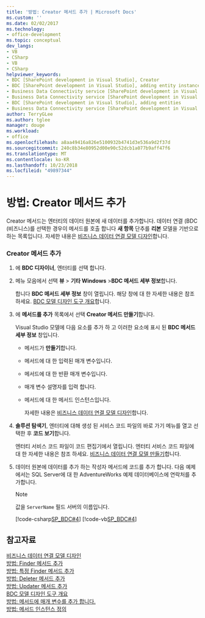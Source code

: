 ```yaml
---
title: '방법: Creator 메서드 추가 | Microsoft Docs'
ms.custom: ''
ms.date: 02/02/2017
ms.technology:
- office-development
ms.topic: conceptual
dev_langs:
- VB
- CSharp
- VB
- CSharp
helpviewer_keywords:
- BDC [SharePoint development in Visual Studio], Creator
- BDC [SharePoint development in Visual Studio], adding entity instances
- Business Data Connectivity service [SharePoint development in Visual Studio], adding entities
- Business Data Connectivity service [SharePoint development in Visual Studio], adding entity instances
- BDC [SharePoint development in Visual Studio], adding entities
- Business Data Connectivity service [SharePoint development in Visual Studio], Creator
author: TerryGLee
ms.author: tglee
manager: douge
ms.workload:
- office
ms.openlocfilehash: a8aa49416a826e5100932b4741d3e536a9d2f37d
ms.sourcegitcommit: 240c8b34e80952d00e90c52dcb1a077b9aff47f6
ms.translationtype: MT
ms.contentlocale: ko-KR
ms.lasthandoff: 10/23/2018
ms.locfileid: "49897344"
---
```

# <a name="how-to-add-a-creator-method"></a>방법: Creator 메서드 추가
  Creator 메서드는 엔터티의 데이터 원본에 새 데이터를 추가합니다. 데이터 연결 (BDC (비즈니스)를 선택한 경우이 메서드를 호출 합니다 **새 항목** 단추를 **리본** 모델을 기반으로 하는 목록입니다. 자세한 내용은 [비즈니스 데이터 연결 모델 디자인](../sharepoint/designing-a-business-data-connectivity-model.md)합니다.  
  
### <a name="to-add-a-creator-method"></a>Creator 메서드 추가  
  
1. 에 **BDC 디자이너**, 엔터티를 선택 합니다.  
  
2. 메뉴 모음에서 선택 **뷰** > **기타 Windows** >**BDC 메서드 세부 정보**합니다.  
  
    합니다 **BDC 메서드 세부 정보** 창이 열립니다. 해당 창에 대 한 자세한 내용은 참조 하세요. [BDC 모델 디자인 도구 개요](../sharepoint/bdc-model-design-tools-overview.md)합니다.  
  
3. 에 **메서드를 추가** 목록에서 선택 **Creator 메서드 만들기**합니다.  
  
    Visual Studio 모델에 다음 요소를 추가 하 고 이러한 요소에 표시 된 **BDC 메서드 세부 정보** 창입니다.  
  
   - 메서드가 **만들기**합니다.  
  
   - 메서드에 대 한 입력된 매개 변수입니다.  
  
   - 메서드에 대 한 반환 매개 변수입니다.  
  
   - 매개 변수 설명자를 입력 합니다.  
  
   - 메서드에 대 한 메서드 인스턴스입니다.  
  
     자세한 내용은 [비즈니스 데이터 연결 모델 디자인](../sharepoint/designing-a-business-data-connectivity-model.md)합니다.  
  
4. **솔루션 탐색기**, 엔터티에 대해 생성 된 서비스 코드 파일의 바로 가기 메뉴를 열고 선택한 후 **코드 보기**합니다.  
  
    엔터티 서비스 코드 파일이 코드 편집기에서 열립니다. 엔터티 서비스 코드 파일에 대 한 자세한 내용은 참조 하세요. [비즈니스 데이터 연결 모델 만들기](../sharepoint/creating-a-business-data-connectivity-model.md)합니다.  
  
5. 데이터 원본에 데이터를 추가 하는 작성자 메서드에 코드를 추가 합니다. 다음 예제에서는 SQL Server에 대 한 AdventureWorks 예제 데이터베이스에 연락처를 추가합니다.  
  
   > [!NOTE]  
   >  값을 `ServerName` 필드 서버의 이름입니다.  
  
    [!code-csharp[SP_BDC#4](../sharepoint/codesnippet/CSharp/SP_BDC/bdcmodel1/contactservice.cs#4)]
    [!code-vb[SP_BDC#4](../sharepoint/codesnippet/VisualBasic/sp_bdc/bdcmodel1/contactservice.vb#4)]  
  
## <a name="see-also"></a>참고자료
 [비즈니스 데이터 연결 모델 디자인](../sharepoint/designing-a-business-data-connectivity-model.md)   
 [방법: Finder 메서드 추가](../sharepoint/how-to-add-a-finder-method.md)   
 [방법: 특정 Finder 메서드 추가](../sharepoint/how-to-add-a-specific-finder-method.md)   
 [방법: Deleter 메서드 추가](../sharepoint/how-to-add-a-deleter-method.md)   
 [방법: Updater 메서드 추가](../sharepoint/how-to-add-an-updater-method.md)   
 [BDC 모델 디자인 도구 개요](../sharepoint/bdc-model-design-tools-overview.md)   
 [방법: 메서드에 매개 변수를 추가 합니다.](../sharepoint/how-to-add-a-parameter-to-a-method.md)   
 [방법: 메서드 인스턴스 정의](../sharepoint/how-to-define-a-method-instance.md)  
  
  

